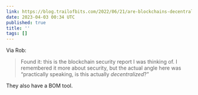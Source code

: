 ```yaml
---
link: https://blog.trailofbits.com/2022/06/21/are-blockchains-decentralized/
date: 2023-04-03 00:34 UTC
published: true
title: ''
tags: []
---
```


Via Rob:

> Found it: this is the blockchain security report I was thinking of. I remembered it more about security, but the actual angle here was “practically speaking, is this actually *decentralized*?”

They also have a BOM tool.

